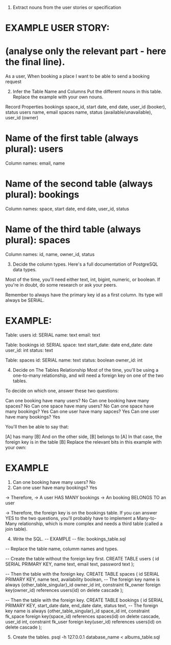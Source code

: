 1. Extract nouns from the user stories or specification
# EXAMPLE USER STORY:
# (analyse only the relevant part - here the final line).

As a user,
When booking a place I want to be able to send a booking request

2. Infer the Table Name and Columns
Put the different nouns in this table. Replace the example with your own nouns.

Record	    Properties
bookings    space_id, start date, end date, user_id (booker), status
users       name, email
spaces      name, status (available/unavailable), user_id (owner) 

# Name of the first table (always plural): users

Column names: email, name

# Name of the second table (always plural): bookings

Column names: space, start date, end date, user_id, status

# Name of the third table (always plural): spaces

Column names: id, name, owner_id, status


3. Decide the column types.
Here's a full documentation of PostgreSQL data types.

Most of the time, you'll need either text, int, bigint, numeric, or boolean. If you're in doubt, do some research or ask your peers.

Remember to always have the primary key id as a first column. Its type will always be SERIAL.

# EXAMPLE:

Table: users
id: SERIAL
name: text
email: text

Table: bookings
id: SERIAL
space: text
start_date: date
end_date: date
user_id: int
status: text

Table: spaces
id: SERIAL
name: text
status: boolean
owner_id: int

4. Decide on The Tables Relationship
Most of the time, you'll be using a one-to-many relationship, and will need a foreign key on one of the two tables.

To decide on which one, answer these two questions:

Can one booking have many users? No
Can one booking have many spaces? No
Can one space have many users? No
Can one space have many bookings? Yes
Can one user have many sapces? Yes
Can one user have many bookings? Yes

You'll then be able to say that:

[A] has many [B]
And on the other side, [B] belongs to [A]
In that case, the foreign key is in the table [B]
Replace the relevant bits in this example with your own:

# EXAMPLE

1. Can one booking have many users? No
2. Can one user have many bookings? Yes

-> Therefore,
-> A user HAS MANY bookings
-> An booking BELONGS TO an user

-> Therefore, the foreign key is on the bookings table.
If you can answer YES to the two questions, you'll probably have to implement a Many-to-Many relationship, which is more complex and needs a third table (called a join table).

4. Write the SQL.
-- EXAMPLE
-- file: bookings_table.sql

-- Replace the table name, columm names and types.

-- Create the table without the foreign key first.
CREATE TABLE users (
    id SERIAL PRIMARY KEY,
    name text,
    email text, 
    password text
);

-- Then the table with the foreign key.
CREATE TABLE spaces (
  id SERIAL PRIMARY KEY,
  name text,
  availability boolean,
-- The foreign key name is always {other_table_singular}_id
  owner_id int,
  constraint fk_owner foreign key(owner_id)
    references users(id)
    on delete cascade
);

-- Then the table with the foreign key.
CREATE TABLE bookings (
  id SERIAL PRIMARY KEY,
  start_date date,
  end_date date,
  status text,
-- The foreign key name is always {other_table_singular}_id
  space_id int,
  constraint fk_space foreign key(space_id)
    references spaces(id)
    on delete cascade,
  user_id int,
  constraint fk_user foreign key(user_id)
    references users(id)
    on delete cascade
);

5. Create the tables.
psql -h 127.0.0.1 database_name < albums_table.sql